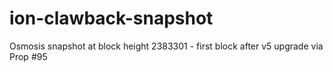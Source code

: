 # ion-clawback-snapshot
Osmosis snapshot at block height 2383301 - first block after v5 upgrade via Prop #95
